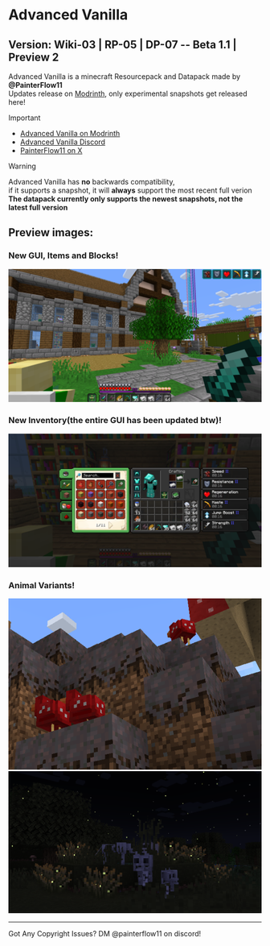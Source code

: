 <a name="top"></a>
# Advanced Vanilla
## Version: Wiki-03 | RP-05 | DP-07 -- Beta 1.1 | Preview 2
Advanced Vanilla is a minecraft Resourcepack and Datapack made by **@PainterFlow11**</br>
Updates release on [Modrinth](https://modrinth.com/resourcepack/advanced-vanilla), only experimental snapshots get released here!

> [!IMPORTANT]
> + [Advanced Vanilla on Modrinth](https://modrinth.com/resourcepack/advanced-vanilla)</br>
> + [Advanced Vanilla Discord](https://discord.com/invite/8rzVSF36ab)</br>
> + [PainterFlow11 on X](https://x.com/PainterFlow11)</br>

> [!WARNING]
> Advanced Vanilla has **no** backwards compatibility,</br>
> if it supports a snapshot, it will __always__ support the most recent full verion</br>
> **The datapack currently only supports the newest snapshots, not the latest full version**

## Preview images:
### New GUI, Items and Blocks!
![New GUI, Items and Blocks](av/readme-assets/preview-images/preview_1.png)
### New Inventory(the entire GUI has been updated btw)!
![New Inventory](av/readme-assets/preview-images/preview_2.png)
### Animal Variants!
![Animal Variants - Cluckshroom](av/readme-assets/preview-images/preview_4.png)
![Animal Variants](av/readme-assets/preview-images/preview_5.png)

***

Got Any Copyright Issues?
DM @painterflow11 on discord!
